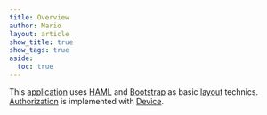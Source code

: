 ```yaml
---
title: Overview
author: Mario
layout: article
show_title: true
show_tags: true
aside:
  toc: true
---
```


This [application](/HVWorkout/features/create-rails-app.html) uses [HAML](http://haml.info) and [Bootstrap](https://getbootstrap.com) as basic [layout](/HVWorkout/features/layout.html) technics. [Authorization](/HVWorkout/features/authorization.html) is implemented with [Device](http://devise.plataformatec.com.br).
